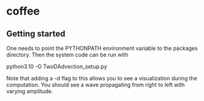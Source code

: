 # coffee

## Getting started

One needs to point the PYTHONPATH environment variable to the packages directory. Then the system code can be run with

python3.10 -O TwoDAdvection_setup.py

Note that adding a -d flag to this allows you to see a visualization during the computation. You should see a wave propagating from right to left with varying amplitude.
